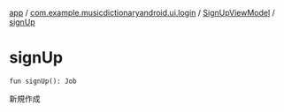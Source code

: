[app](../../index.md) / [com.example.musicdictionaryandroid.ui.login](../index.md) / [SignUpViewModel](index.md) / [signUp](./sign-up.md)

# signUp

`fun signUp(): Job`

新規作成

